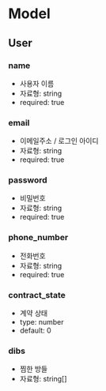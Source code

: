 # Model

## User
### name
- 사용자 이름
- 자료형: string
- required: true

### email
- 이메일주소 / 로그인 아이디
- 자료형: string
- required: true

### password
- 비밀번호
- 자료형: string
- required: true

### phone_number
- 전화번호
- 자료형: string
- required: true

### contract_state
- 계약 상태
- type: number
- default: 0

### dibs
- 찜한 방들
- 자료형: string[]
